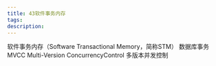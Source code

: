 ```yaml
---
title: 43软件事务内存
tags:
description:
---
```

软件事务内存（Software Transactional Memory，简称STM）
数据库事务 MVCC Multi-Version ConcurrencyControl 多版本并发控制




